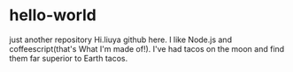 # hello-world
just another repository
Hi.liuya
github here. I like Node.js and coffeescript(that's What I'm made of!).
I've had tacos on the moon and find them far superior to Earth tacos.
